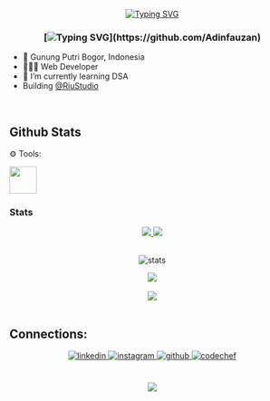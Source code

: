 <div align="center">
<!-- <img src="https://adinfauzan.github.io/static/images/greetings.gif" align="center" style="width: 30%" /> -->
  
  
  [![Typing SVG](https://readme-typing-svg.herokuapp.com?font=Fira+Code&pause=1000&color=F7E800FD&center=true&width=435&lines=%3C%F0%9F%91%8B+Hello%2C+World!+%2F+%3E;%3C%F0%9F%91%8B+Ciao%2C+World!+%2F+%3E;%3C%F0%9F%91%8B+Hola%2C+World!+%2F+%3E;%3C%F0%9F%91%8B+Bonjour%2C+World!+%2F+%3E)](https://github.com/Adinfauzan)
  
</div>  


### <div align="center">[![Typing SVG](https://readme-typing-svg.herokuapp.com?font=roboto&color=%23F7C51D&size=18&vCenter=true&height=16&lines=👋+Hey+there,+I'm+Adin+Fauzan.;💻+A+self+taught+programmer,+student.;👨🏻‍💻+Web+Developer.)](https://github.com/Adinfauzan)
  
- 🏫 Gunung Putri Bogor, Indonesia
- 👨🏻‍💻 Web Developer 
- 🌱 I’m currently learning DSA
- Building [@RiuStudio](https://github.com/RiuStudio/Sora)
</div>

<br/>  

## Github Stats

⚙ Tools:
 <br>
 <!-- Tool: VSC -->
 <p align="left"> 
 <a href="https://code.visualstudio.com/" target="_blank"> <img src="https://upload.wikimedia.org/wikipedia/commons/thumb/9/9a/Visual_Studio_Code_1.35_icon.svg/113px-Visual_Studio_Code_1.35_icon.svg.png" width="48" height="48"/> </a>

### Stats

<div align="center">
<a href="[test](https://quine.sh/user/Adinfauzan)" target="blank">
<img src="https://stats.quine.sh/Adinfauzan/github?theme=dark"/>
<img src="https://quine.sh?utm_source=widgets&utm_campaign=Adinfauzan"/>
</a>
</div>

<br>
<p align="center">
<a><img alt="stats" src="https://github-readme-streak-stats.herokuapp.com/?user=Adinfauzan&theme=tokyonight" /></a>
<br>
<div align="center"><img src="https://github-readme-stats.vercel.app/api?username=Adinfauzan&theme=tokyonight&show_icons=true&count_private=true&hide_border=true" align="center" /></div>
<br>
<div align="center"><img src="https://github-readme-stats.vercel.app/api/top-langs/?username=Adinfauzan&hide_border=true&layout=compact&theme=tokyonight" align="center" /></div>  

<br/>  

## Connections:  
<div align="center">
<a href="https://linkedin.com/in/Adinfauzan" target="_blank">
<img src=https://img.shields.io/badge/linkedin-%2324292e.svg?&style=for-the-badge&logo=linkedin&logoColor=white alt=linkedin style="margin-bottom: 5px;" />
</a>
	
<a href="https://instagram.com/adinoehh" target="_blank">
<img src=https://img.shields.io/badge/instagram-%23000000.svg?&style=for-the-badge&logo=instagram&logoColor=white alt=instagram style="margin-bottom: 5px;"/>
</a>
	
<a href="https://github.com/Adinfauzan" target="_blank">
<img src=https://img.shields.io/badge/github-%2324292e.svg?&style=for-the-badge&logo=github&logoColor=white alt=github style="margin-bottom: 5px;" />
</a>  
 
<a href="https://www.codechef.com/users/adinfauzan" target="_blank">
<img src=https://img.shields.io/badge/CodeChef-%23000000.svg?&style=for-the-badge&logo=codechef&logoColor=white alt=codechef style="margin-bottom: 5px;" />
</a>
</div>  
  
<br/>  

<div align="center">
<br/>  
<img src="https://komarev.com/ghpvc/?username=Adinfauzan&&style=flat-square" align="center"/>
</div>
<br/> 
